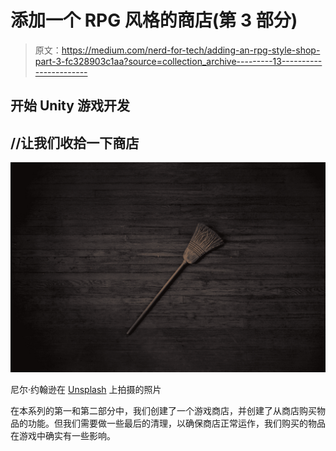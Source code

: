 # 添加一个 RPG 风格的商店(第 3 部分)

> 原文：<https://medium.com/nerd-for-tech/adding-an-rpg-style-shop-part-3-fc328903c1aa?source=collection_archive---------13----------------------->

## 开始 Unity 游戏开发

## //让我们收拾一下商店

![](img/ed651847a17973a4566e2a095cbad8d1.png)

尼尔·约翰逊在 [Unsplash](https://unsplash.com?utm_source=medium&utm_medium=referral) 上拍摄的照片

在本系列的第一和第二部分中，我们创建了一个游戏商店，并创建了从商店购买物品的功能。但我们需要做一些最后的清理，以确保商店正常运作，我们购买的物品在游戏中确实有一些影响。